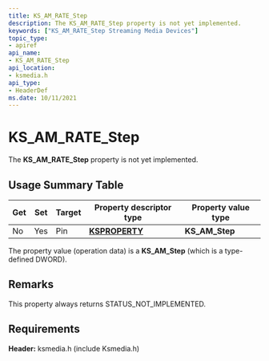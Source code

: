 ```yaml
---
title: KS_AM_RATE_Step
description: The KS_AM_RATE_Step property is not yet implemented.
keywords: ["KS_AM_RATE_Step Streaming Media Devices"]
topic_type:
- apiref
api_name:
- KS_AM_RATE_Step
api_location:
- ksmedia.h
api_type:
- HeaderDef
ms.date: 10/11/2021
---
```


# KS_AM_RATE_Step

The **KS_AM_RATE_Step** property is not yet implemented.

## Usage Summary Table

| Get | Set | Target | Property descriptor type | Property value type |
|-----|-----|--------|--------------------------|---------------------|
| No  | Yes | Pin    | [**KSPROPERTY**](/windows-hardware/drivers/stream/ksproperty-structure)   | **KS_AM_Step**          |

  [**KSPROPERTY**]: /windows-hardware/drivers/stream/ksproperty-structure

The property value (operation data) is a **KS_AM_Step** (which is a type-defined DWORD).

## Remarks

This property always returns STATUS_NOT_IMPLEMENTED.

## Requirements

**Header:** ksmedia.h (include Ksmedia.h)
